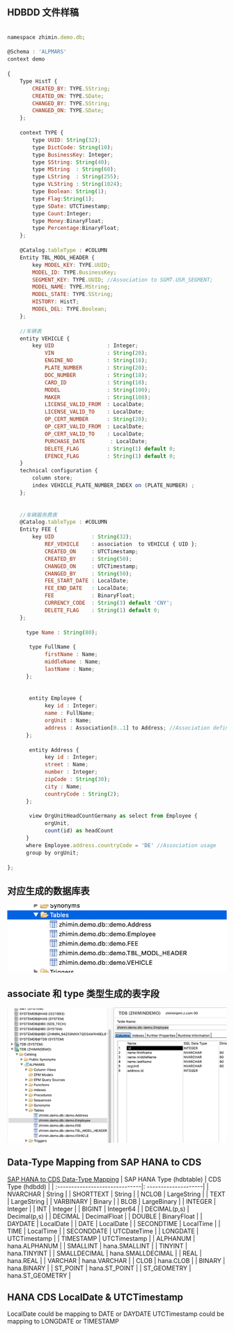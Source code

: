 ## HDBDD 文件样稿
``` js

namespace zhimin.demo.db;

@Schema : 'ALPMARS'
context demo

{
    Type HistT {
        CREATED_BY: TYPE.SString;
        CREATED_ON: TYPE.SDate;
        CHANGED_BY: TYPE.SString;
        CHANGED_ON: TYPE.SDate;
    };
    
    context TYPE {
        type UUID: String(32);
        type DictCode: String(10);
        type BusinessKey: Integer;
        type SString: String(40);
        type MString  : String(60);
        type LString  : String(255);
        type VLString : String(1024);
        type Boolean: String(1);
        type Flag:String(1);
        type SDate: UTCTimestamp;
        type Count:Integer;
        type Money:BinaryFloat;
        type Percentage:BinaryFloat;
    };
    
    @Catalog.tableType : #COLUMN 
    Entity TBL_MODL_HEADER {
        key MODEL_KEY: TYPE.UUID;
        MODEL_ID: TYPE.BusinessKey;
        SEGMENT_KEY: TYPE.UUID; //Association to SGMT.USR_SEGMENT;
        MODEL_NAME: TYPE.MString;
        MODEL_STATE: TYPE.SString;
        HISTORY: HistT;
        MODEL_DEL: TYPE.Boolean;
    };

    //车辆表
    entity VEHICLE {
        key UID                 : Integer;
            VIN                 : String(20);
            ENGINE_NO           : String(18);
            PLATE_NUMBER        : String(20);
            DOC_NUMBER          : String(18);
            CARD_ID             : String(18);
            MODEL               : String(100);
            MAKER               : String(100);
            LICENSE_VALID_FROM  : LocalDate;
            LICENSE_VALID_TO    : LocalDate;
            OP_CERT_NUMBER      : String(20);
            OP_CERT_VALID_FROM  : LocalDate;
            OP_CERT_VALID_TO    : LocalDate;
            PURCHASE_DATE        : LocalDate;
            DELETE_FLAG         : String(1) default 0;
            EFENCE_FLAG         : String(1) default 0;
    }
    technical configuration {
        column store;
        index VEHICLE_PLATE_NUMBER_INDEX on (PLATE_NUMBER) ;
    };
    

    //车辆服务费表
    @Catalog.tableType : #COLUMN 
    Entity FEE {
        key UID            : String(32);
            REF_VEHICLE    : association  to VEHICLE { UID };
            CREATED_ON     : UTCTimestamp;
            CREATED_BY     : String(50);
            CHANGED_ON     : UTCTimestamp;
            CHANGED_BY     : String(50);
            FEE_START_DATE : LocalDate;
            FEE_END_DATE   : LocalDate;
            FEE            : BinaryFloat;
            CURRENCY_CODE  : String(3) default 'CNY';
            DELETE_FLAG    : String(1) default 0;
    };

      type Name : String(80);
      
       type FullName {
            firstName : Name;
            middleName : Name;
            lastName : Name;
      };

       
       entity Employee {
            key id : Integer;
            name : FullName;
            orgUnit : Name;
            address : Association[0..1] to Address; //Association definition
      };
      
       entity Address {
            key id : Integer;
            street : Name;
            number : Integer;
            zipCode : String(30);
            city : Name;
            countryCode : String(2);
      };
      
       view OrgUnitHeadCountGermany as select from Employee {
            orgUnit,
            count(id) as headCount
      }
      where Employee.address.countryCode = 'DE' //Association usage
      group by orgUnit;

};

```

## 对应生成的数据库表

![table-names](./images/table-names.png)


## associate 和 type 类型生成的表字段

![association](./images/association.png)


## Data-Type Mapping from SAP HANA to CDS
[SAP HANA to CDS Data-Type Mapping](https://help.sap.com/viewer/09b6623836854766b682356393c6c416/2.0.02/en-US/a83fe9b8de1c4f4bbee3eea675851a04.html)
| SAP HANA Type (hdbtable) | CDS Type (hdbdd) |
| :------------------------------|: --------------------| 
|    NVARCHAR                      |   String                   |
|    SHORTTEXT                     |   String                  |
|    NCLOB | LargeString |
|    TEXT   |   LargeString |
|   VARBINARY |   Binary |
|   BLOB  |  LargeBinary  |
|  INTEGER  |   Integer   |
|   INT |   Integer  |
|   BIGINT   |   Integer64   |
|  DECIMAL(p,s)  |   Decimal(p,s)   |
|  DECIMAL    |   DecimalFloat  | 
|  DOUBLE  |   BinaryFloat   |
|   DAYDATE   |   LocalDate   |
|   DATE   |    LocalDate |
| SECONDTIME |   LocalTime   |
|  TIME   |   LocalTime    |
|  SECONDDATE   |   UTCDateTime   |
|   LONGDATE    |    UTCTimestamp    |
|  TIMESTAMP    |   UTCTimestamp   |
|   ALPHANUM    |  hana.ALPHANUM |
| SMALLINT | hana.SMALLINT |
| TINYINT | hana.TINYINT |
| SMALLDECIMAL | hana.SMALLDECIMAL |
| REAL | hana.REAL |
| VARCHAR |  hana.VARCHAR  |
| CLOB  | hana.CLOB  |
| BINARY | hana.BINARY |
| ST_POINT | hana.ST_POINT |
| ST_GEOMETRY |  hana.ST_GEOMETRY |



## HANA CDS LocalDate & UTCTimestamp
LocalDate could be mapping to DATE or DAYDATE
UTCTimestamp could be mapping to LONGDATE or TIMESTAMP
